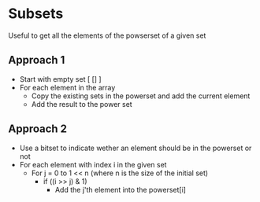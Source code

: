 # Subsets
Useful to get all the elements of the powserset of a given set

## Approach 1
- Start with empty set [ [] ]
- For each element in the array
    - Copy the existing sets in the powerset and add the current element
    - Add the result to the power set

## Approach 2
- Use a bitset to indicate wether an element should be in the powerset or not
- For each element with index i in the given set
    - For j = 0 to 1 << n (where n is the size of the initial set)
        - if ((i >> j) & 1)
            - Add the j'th element into the powerset[i]